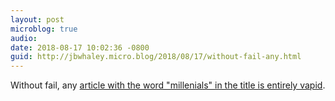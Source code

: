 ```yaml
---
layout: post
microblog: true
audio: 
date: 2018-08-17 10:02:36 -0800
guid: http://jbwhaley.micro.blog/2018/08/17/without-fail-any.html
---
```

Without fail, any [article with the word "millenials" in the title is entirely vapid](https://www.phillymag.com/articles/2018/08/11/mayonnaise-industry-millennials/).
